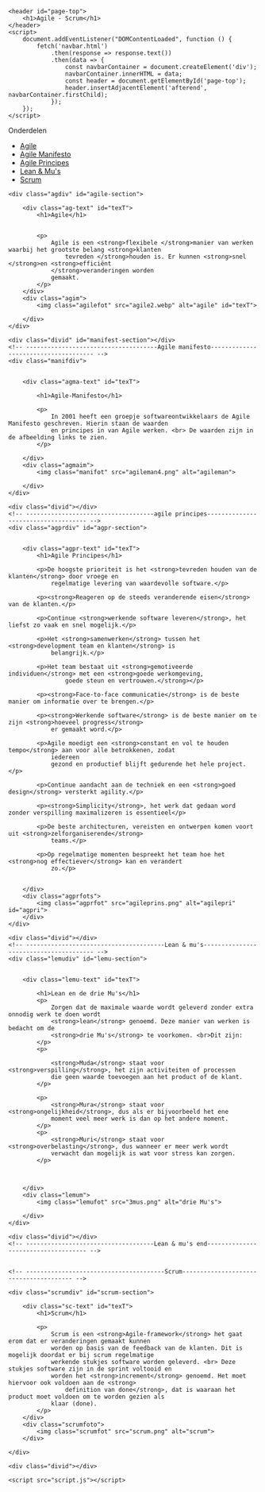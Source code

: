 <!DOCTYPE html>
<html lang="en">

<head>
    <meta charset="UTF-8">
    <meta name="viewport" content="width=device-width, initial-scale=1.0">
    <title>Agile</title>
    <link id="theme-stylesheet" rel="stylesheet" href="light.css">
    <link rel="stylesheet" href="stest.css">

    <header id="page-top">
        <h1>Agile - Scrum</h1>
    </header>
    <script>
        document.addEventListener("DOMContentLoaded", function () {
            fetch('navbar.html')
                .then(response => response.text())
                .then(data => {
                    const navbarContainer = document.createElement('div');
                    navbarContainer.innerHTML = data;
                    const header = document.getElementById('page-top');
                    header.insertAdjacentElement('afterend', navbarContainer.firstChild);
                });
        });
    </script>
</head>

<body id="divid">
    <div class="sticky-block">
        <p>Onderdelen</p>
        <ul>
            <li><a href="#agile-section">Agile</a></li>
            <li><a href="#manifest-section">Agile Manifesto</a></li>
            <li><a href="#agpr-section">Agile Principes</a></li>
            <li><a href="#lemu-section">Lean & Mu's</a></li>
            <li><a href="#scrum-section">Scrum</a></li>
        </ul>
    </div>
    <!-- contenttttttt -->

    <div class="agdiv" id="agile-section">

        <div class="ag-text" id="texT">
            <h1>Agile</h1>


            <p>
                Agile is een <strong>flexibele </strong>manier van werken waarbij het grootste belang <strong>klanten
                    tevreden </strong>houden is. Er kunnen <strong>snel </strong>en <strong>efficiënt
                </strong>veranderingen worden
                gemaakt.
            </p>
        </div>
        <div class="agim">
            <img class="agilefot" src="agile2.webp" alt="agile" id="texT">

        </div>
    </div>

    <div class="divid" id="manifest-section"></div>
    <!-- -------------------------------------Agile manifesto------------------------------------- -->
    <div class="manifdiv">


        <div class="agma-text" id="texT">

            <h1>Agile-Manifesto</h1>

            <p>
                In 2001 heeft een groepje softwareontwikkelaars de Agile Manifesto geschreven. Hierin staan de waarden
                en principes in van Agile werken. <br> De waarden zijn in de afbeelding links te zien.
            </p>

        </div>
        <div class="agmaim">
            <img class="manifot" src="agileman4.png" alt="agileman">

        </div>
    </div>

    <div class="divid"></div>
    <!-- ------------------------------------agile principes------------------------------------ -->
    <div class="agprdiv" id="agpr-section">


        <div class="agpr-text" id="texT">
            <h1>Agile Principes</h1>

            <p>De hoogste prioriteit is het <strong>tevreden houden van de klanten</strong> door vroege en
                regelmatige levering van waardevolle software.</p>

            <p><strong>Reageren op de steeds veranderende eisen</strong> van de klanten.</p>

            <p>Continue <strong>werkende software leveren</strong>, het liefst zo vaak en snel mogelijk.</p>

            <p>Het <strong>samenwerken</strong> tussen het <strong>development team en klanten</strong> is
                belangrijk.</p>

            <p>Het team bestaat uit <strong>gemotiveerde individuen</strong> met een <strong>goede werkomgeving,
                    goede steun en vertrouwen.</strong></p>

            <p><strong>Face-to-face communicatie</strong> is de beste manier om informatie over te brengen.</p>

            <p><strong>Werkende software</strong> is de beste manier om te zijn <strong>hoeveel progress</strong>
                er gemaakt word.</p>

            <p>Agile moedigt een <strong>constant en vol te houden tempo</strong> aan voor alle betrokkenen, zodat
                iedereen
                gezond en productief blijft gedurende het hele project.</p>

            <p>Continue aandacht aan de techniek en een <strong>goed design</strong> versterkt agility.</p>

            <p><strong>Simplicity</strong>, het werk dat gedaan word zonder verspilling maximalizeren is essentieel</p>

            <p>De beste architecturen, vereisten en ontwerpen komen voort uit <strong>zelforganiserende</strong>
                teams.</p>

            <p>Op regelmatige momenten bespreekt het team hoe het <strong>nog effectiever</strong> kan en verandert
                zo.</p>


        </div>
        <div class="agprfots">
            <img class="agprfot" src="agileprins.png" alt="agilepri" id="agpri">
        </div>
    </div>

    <div class="divid"></div>
    <!-- ---------------------------------------Lean & mu's--------------------------------------- -->
    <div class="lemudiv" id="lemu-section">


        <div class="lemu-text" id="texT">

            <h1>Lean en de drie Mu's</h1>
            <p>
                Zorgen dat de maximale waarde wordt geleverd zonder extra onnodig werk te doen wordt
                <strong>lean</strong> genoemd. Deze manier van werken is bedacht om de
                <strong>drie Mu's</strong> te voorkomen. <br>Dit zijn:
            </p>
            <p>

                <strong>Muda</strong> staat voor <strong>verspilling</strong>, het zijn activiteiten of processen
                die geen waarde toevoegen aan het product of de klant.
            </p>

            <p>
                <strong>Mura</strong> staat voor <strong>ongelijkheid</strong>, dus als er bijvoorbeeld het ene
                moment veel meer werk is dan op het andere moment.
            </p>
            <p>
                <strong>Muri</strong> staat voor <strong>overbelasting</strong>, dus wanneer er meer werk wordt
                verwacht dan mogelijk is wat voor stress kan zorgen.
            </p>



        </div>
        <div class="lemum">
            <img class="lemufot" src="3mus.png" alt="drie Mu's">

        </div>
    </div>

    <div class="divid"></div>
    <!-- ------------------------------------Lean & mu's end------------------------------------ -->


    <!-- ---------------------------------------Scrum--------------------------------------- -->

    <div class="scrumdiv" id="scrum-section">

        <div class="sc-text" id="texT">
            <h1>Scrum</h1>

            <p>
                Scrum is een <strong>Agile-framework</strong> het gaat erom dat er veranderingen gemaakt kunnen
                worden op basis van de feedback van de klanten. Dit is mogelijk doordat er bij scrum regelmatige
                werkende stukjes software worden geleverd. <br> Deze stukjes software zijn in de sprint voltooid en
                worden het <strong>increment</strong> genoemd. Het moet hiervoor ook voldoen aan de <strong>
                    definition van done</strong>, dat is waaraan het product moet voldoen om te worden gezien als
                klaar (done).
            </p>
        </div>
        <div class="scrumfoto">
            <img class="scrumfot" src="scrum.png" alt="scrum">
        </div>

    </div>

    <div class="divid"></div>


   <script src="theme.js"></script>
    <script src="script.js"></script>
   
</body>

</html>
